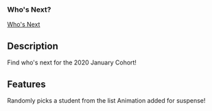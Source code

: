 ### Who's Next?

[Who's Next](http://whosnext.netlify.com)

## Description
Find who's next for the 2020 January Cohort!

## Features
Randomly picks a student from the list
Animation added for suspense!




